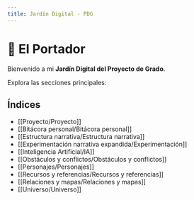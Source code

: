 ```yaml
---
title: Jardín Digital - PDG
---
```


# 🌱 El Portador

Bienvenido a mi **Jardín Digital del Proyecto de Grado**.  

Explora las secciones principales:

## Índices 
- [[Proyecto/Proyecto]]
- [[Bitácora personal/Bitácora personal]]
- [[Estructura narrativa/Estructura narrativa]]
- [[Experimentación narrativa expandida/Experimentación]]
- [[Inteligencia Artificial/IA]]
- [[Obstáculos y conflictos/Obstáculos y conflictos]]
- [[Personajes/Personajes]]
- [[Recursos y referencias/Recursos y referencias]]
- [[Relaciones y mapas/Relaciones y mapas]]
- [[Universo/Universo]]

